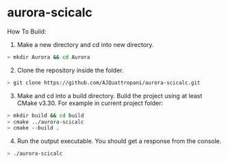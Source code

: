 # aurora-scicalc

How To Build:
1. Make a new directory and cd into new directory.
```bash
> mkdir Aurora && cd Aurora
```

2. Clone the repository inside the folder.
```bash
> git clone https://github.com/AJQuattropani/aurora-scicalc.git
```

3. Make and cd into a build directory. Build the project using at least CMake v3.30. For example in current project folder: 
```bash
> mkdir build && cd build
> cmake ../aurora-scicalc
> cmake --build .
```

4. Run the output executable. You should get a response from the console.
```bash
> ./aurora-scicalc
```




